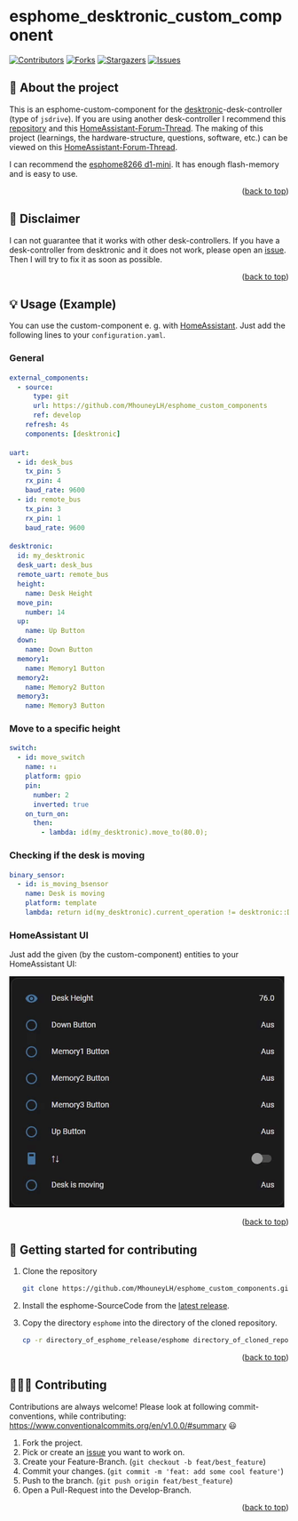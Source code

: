 <a name="readme_top"></a>

# esphome_desktronic_custom_component

[![Contributors][contributors_shield]][contributors_url]
[![Forks][forks_shield]][forks_url]
[![Stargazers][stars_shield]][stars_url]
[![Issues][issues_shield]][issues_url]
<br>

## 📑 About the project

This is an esphome-custom-component for the [desktronic](https://desktronic.de/)-desk-controller (type of `jsdrive`). If you are using another desk-controller I recommend this [repository](https://github.com/ssieb/custom_components) and this [HomeAssistant-Forum-Thread](https://community.home-assistant.io/t/desky-standing-desk-esphome-works-with-desky-uplift-jiecang-assmann-others/383790). The making of this project (learnings, the hardware-structure, questions, software, etc.) can be viewed on this [HomeAssistant-Forum-Thread](https://community.home-assistant.io/t/turn-your-desktronic-standing-desk-into-a-smart-desk/530732).

I can recommend the [esphome8266 d1-mini](https://www.azdelivery.de/products/d1-mini). It has enough flash-memory and is easy to use.

<p align="right">(<a href="#readme_top">back to top</a>)</p>

## 📝 Disclaimer

I can not guarantee that it works with other desk-controllers. If you have a desk-controller from desktronic and it does not work, please open an [issue]([issues_url]). Then I will try to fix it as soon as possible.

<p align="right">(<a href="#readme_top">back to top</a>)</p>

## 💡 Usage (Example)

You can use the custom-component e. g. with [HomeAssistant](https://www.home-assistant.io/). Just add the following lines to your `configuration.yaml`.

### General

```yaml
external_components:
  - source:
      type: git
      url: https://github.com/MhouneyLH/esphome_custom_components
      ref: develop
    refresh: 4s
    components: [desktronic]

uart:
  - id: desk_bus
    tx_pin: 5
    rx_pin: 4
    baud_rate: 9600
  - id: remote_bus
    tx_pin: 3
    rx_pin: 1
    baud_rate: 9600

desktronic:
  id: my_desktronic
  desk_uart: desk_bus
  remote_uart: remote_bus
  height:
    name: Desk Height
  move_pin:
    number: 14
  up:
    name: Up Button
  down:
    name: Down Button
  memory1:
    name: Memory1 Button
  memory2:
    name: Memory2 Button
  memory3:
    name: Memory3 Button
```

### Move to a specific height

```yaml
switch:
  - id: move_switch
    name: ↑↓
    platform: gpio
    pin:
      number: 2
      inverted: true
    on_turn_on:
      then:
        - lambda: id(my_desktronic).move_to(80.0);
```

### Checking if the desk is moving

```yaml
binary_sensor:
  - id: is_moving_bsensor
    name: Desk is moving
    platform: template
    lambda: return id(my_desktronic).current_operation != desktronic::DESKTRONIC_OPERATION_IDLE;
```

### HomeAssistant UI

Just add the given (by the custom-component) entities to your HomeAssistant UI:

![](./assets/homeassistant_ui.gif)

<p align="right">(<a href="#readme_top">back to top</a>)</p>

## 🔢 Getting started for contributing

1. Clone the repository

   ```sh
   git clone https://github.com/MhouneyLH/esphome_custom_components.git
   ```

2. Install the esphome-SourceCode from the [latest release](https://github.com/esphome/esphome/releases/).

3. Copy the directory `esphome` into the directory of the cloned repository.
   ```sh
   cp -r directory_of_esphome_release/esphome directory_of_cloned_repo
   ```

<p align="right">(<a href="#readme_top">back to top</a>)</p>

## 👨🏻‍💼 Contributing

Contributions are always welcome! Please look at following commit-conventions, while contributing: https://www.conventionalcommits.org/en/v1.0.0/#summary 😃

1. Fork the project.
2. Pick or create an [issue](https://github.com/MhouneyLH/esphome_custom_components/issues) you want to work on.
3. Create your Feature-Branch. (`git checkout -b feat/best_feature`)
4. Commit your changes. (`git commit -m 'feat: add some cool feature'`)
5. Push to the branch. (`git push origin feat/best_feature`)
6. Open a Pull-Request into the Develop-Branch.
<p align="right">(<a href="#readme_top">back to top</a>)</p>

<!-- Links and Images -->

[contributors_shield]: https://img.shields.io/github/contributors/MhouneyLH/esphome_custom_components.svg?style=for-the-badge
[contributors_url]: https://github.com/MhouneyLH/esphome_custom_components/graphs/contributors
[forks_shield]: https://img.shields.io/github/forks/MhouneyLH/esphome_custom_components.svg?style=for-the-badge
[forks_url]: https://github.com/MhouneyLH/esphome_custom_components/network/members
[stars_shield]: https://img.shields.io/github/stars/MhouneyLH/esphome_custom_components.svg?style=for-the-badge
[stars_url]: https://github.com/MhouneyLH/esphome_custom_components/stargazers
[issues_shield]: https://img.shields.io/github/issues/MhouneyLH/esphome_custom_components.svg?style=for-the-badge
[issues_url]: https://github.com/MhouneyLH/esphome_custom_components/issues
